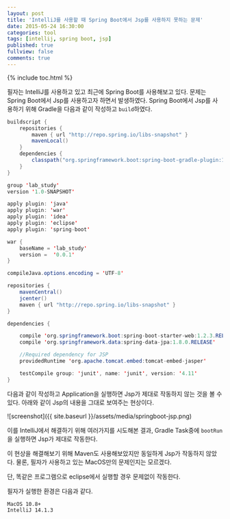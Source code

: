 ```yaml
---
layout: post
title: 'IntelliJ를 사용할 때 Spring Boot에서 Jsp를 사용하지 못하는 문제'
date: 2015-05-24 16:30:00
categories: tool
tags: [intellij, spring boot, jsp]
published: true
fullview: false
comments: true
---
```


{% include toc.html %}

필자는 IntelliJ를 사용하고 있고 최근에 Spring Boot를 사용해보고 있다. 문제는 Spring Boot에서 Jsp를 사용하고자 하면서 발생하였다. Spring Boot에서 Jsp를 사용하기 위해 Gradle을 다음과 같이 작성하고 ``build``하였다.

```java
buildscript {
    repositories {
        maven { url "http://repo.spring.io/libs-snapshot" }
        mavenLocal()
    }
    dependencies {
        classpath("org.springframework.boot:spring-boot-gradle-plugin:1.1.10.RELEASE")
    }
}

group 'lab_study'
version '1.0-SNAPSHOT'

apply plugin: 'java'
apply plugin: 'war'
apply plugin: 'idea'
apply plugin: 'eclipse'
apply plugin: 'spring-boot'

war {
    baseName = 'lab_study'
    version =  '0.0.1'
}

compileJava.options.encoding = 'UTF-8'

repositories {
    mavenCentral()
    jcenter()
    maven { url "http://repo.spring.io/libs-snapshot" }
}

dependencies {

    compile 'org.springframework.boot:spring-boot-starter-web:1.2.3.RELEASE'
    compile 'org.springframework.data:spring-data-jpa:1.8.0.RELEASE'

    //Required dependency for JSP
    providedRuntime 'org.apache.tomcat.embed:tomcat-embed-jasper'

    testCompile group: 'junit', name: 'junit', version: '4.11'
}

```

다음과 같이 작성하고 Application을 실행하면 Jsp가 제대로 작동하지 않는 것을 볼 수 있다. 아래와 같이 Jsp의 내용을 그대로 보여주는 현상이다.

![screenshot]({{ site.baseurl }}/assets/media/springboot-jsp.png)

이를 IntelliJ에서 해결하기 위해 여러가지를 시도해본 결과, Gradle Task중에 ``bootRun``을 실행하면 Jsp가 제대로 작동한다.

이 현상을 해결해보기 위해 Maven도 사용해보았지만 동일하게 Jsp가 작동하지 않았다. 물론, 필자가 사용하고 있는 MacOS만의 문제인지는 모르겠다.

단, 똑같은 프로그램으로 eclipse에서 실행할 경우 문제없이 작동한다.

필자가 실행한 환경은 다음과 같다.

	MacOS 10.8+
	IntelliJ 14.1.3
